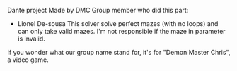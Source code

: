 Dante project
Made by DMC
Group member who did this part:
 - Lionel De-sousa
This solver solve perfect mazes (with no loops) and can only take valid mazes.
I'm not responsible if the maze in parameter is invalid.

If you wonder what our group name stand for, it's for "Demon Master Chris", a video game.